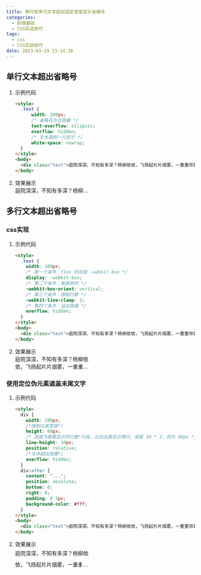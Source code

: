 ```yaml
---
title: 单行和多行文本超出固定宽度显示省略号
categories:
  - 前端基础
  - CSS实战技巧
tags:
  - css
  - CSS实战技巧
date: 2023-03-29 13:14:26
---
```


## 单行文本超出省略号
1. 示例代码
    ```HTML
    <style>
      .text {
          width: 200px;
          /* 省略号方式隐藏 */
          text-overflow: ellipsis;
          overflow: hidden;
          /* 文本强制一行显示 */
          white-space: nowrap;
      }
    </style>
    <body>
      <div class="text">庭院深深，不知有多深？杨柳依依，飞扬起片片烟雾，一重重帘幕不知有多少层</div>
    </body>
    ```
2. 效果展示
    <div style="width: 200px; text-overflow: ellipsis; overflow: hidden; white-space: nowrap;">庭院深深，不知有多深？杨柳依依，飞扬起片片烟雾，一重重帘幕不知有多少层</div>

## 多行文本超出省略号

### css实现
1. 示例代码
    ```HTML
    <style>
      .text {
        width: 200px;
        /* 第一个条件：flex 的旧版 -webkit-box */
        display: -webkit-box;
        /* 第二个条件：垂直排列 */
        -webkit-box-orient: vertical;
        /* 第三个条件：限制行数 */
        -webkit-line-clamp: 2;
        /* 第四个条件：溢出隐藏 */
        overflow: hidden;
      }
    </style>
    <body>
      <div class="text">庭院深深，不知有多深？杨柳依依，飞扬起片片烟雾，一重重帘幕不知有多少层</div>
    </body>
    ```
2. 效果展示
    <div style="width: 200px; display: -webkit-box; -webkit-box-orient: vertical; -webkit-line-clamp: 2; overflow: hidden;">庭院深深，不知有多深？杨柳依依，飞扬起片片烟雾，一重重帘幕不知有多少层</div>

### 使用定位伪元素遮盖末尾文字
1. 示例代码
    ```HTML
    <style>
      div {
        width: 200px;
        /*限制元素宽度*/
        height: 60px;
        /* 高度为需要显示的行数*行高，比如这里显示两行，就是 30 * 2，则为 60px */
        line-height: 30px;
        position: relative;
        /*文本超出隐藏*/
        overflow: hidden;
      }
      div:after {
        content: "...";
        position: absolute;
        bottom: 0;
        right: 0;
        padding: 0 5px;
        background-color: #fff;
      }
    </style>
    <body>
      <div class="text">庭院深深，不知有多深？杨柳依依，飞扬起片片烟雾，一重重帘幕不知有多少层</div>
    </body>
    ```
2. 效果展示
    <style>
      #custom-text {
        width: 200px;
        height: 60px;
        line-height: 30px;
        position: relative;
        overflow: hidden;
      }
      #custom-text:after {
        content: "...";
        position: absolute;
        bottom: 0;
        right: 0;
        padding: 0 5px;
        background-color: #fff;
      }
    </style>
    <body>
      <div id="custom-text">庭院深深，不知有多深？杨柳依依，飞扬起片片烟雾，一重重帘幕不知有多少层</div>
    </body>
